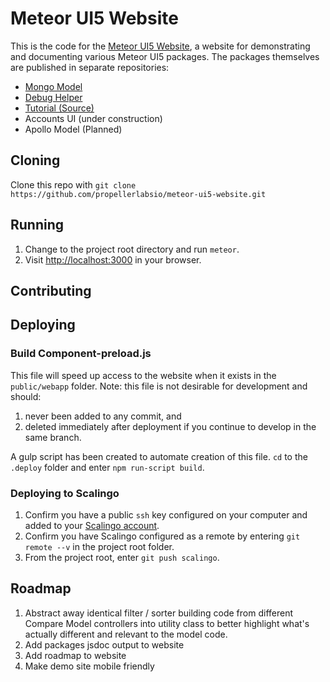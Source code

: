 # Meteor UI5 Website
This is the code for the [Meteor UI5 Website](http://meteor-ui5.propellerlabs.com), a website for demonstrating and documenting various Meteor UI5 packages.  The packages themselves are published in separate repositories:
* [Mongo Model](https://github.com/propellerlabsio/meteor-ui5-mongo)
* [Debug Helper](https://github.com/propellerlabsio/meteor-ui5-debug)
* [Tutorial (Source)](https://github.com/propellerlabsio/meteor-ui5-mongo-tutorial)
* Accounts UI (under construction)
* Apollo Model (Planned)

## Cloning
Clone this repo with `git clone https://github.com/propellerlabsio/meteor-ui5-website.git`

## Running
1. Change to the project root directory and run `meteor`.
2. Visit [http://localhost:3000](http://localhost:3000) in your browser.

## Contributing


## Deploying

### Build Component-preload.js
This file will speed up access to the website when it exists in the `public/webapp` folder.  Note: this file is not desirable for development and should:
1. never been added to any commit, and
2. deleted immediately after deployment if you continue to develop in the same branch.

A gulp script has been created to automate creation of this file.  `cd` to the `.deploy` folder and enter `npm run-script build`.

### Deploying to Scalingo
1. Confirm you have a public `ssh` key configured on your computer and added to your [Scalingo account](https://my.scalingo.com/keys).  
2. Confirm you have Scalingo configured as a remote by entering `git remote --v` in the project root folder.
3. From the project root, enter `git push scalingo`.

## Roadmap

1. Abstract away identical filter / sorter building code from different Compare Model controllers into utility class to better highlight what's actually different and relevant to the model code.
1. Add packages jsdoc output to website
1. Add roadmap to website
1. Make demo site mobile friendly
